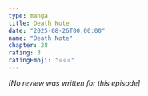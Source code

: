 ```yaml
---
type: manga
title: Death Note
date: "2025-08-26T00:00:00"
name: "Death Note"
chapter: 28
rating: 3
ratingEmoji: "⭐️⭐️⭐️"
---
```


_[No review was written for this episode]_